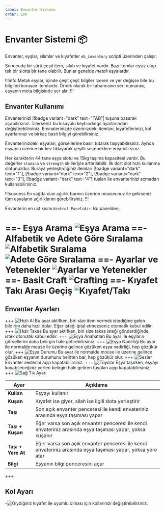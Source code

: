 ```yaml
---
label: Envanter Sistemi
order: 100
---
```


# Envanter Sistemi :package:

Envanter, eyşlar, silahlar ve kıyafetler `eb_inventory` scripti üzerinden çalışır.

Sunucuda bir sürü çeşit item, silah ve kıyafet vardır. Bazı itemlar eşsiz olup tek bir slotta bir tane olabilir. Bunlar genelde _metalı_ eşyalardır.

!!!info
Metalı eşylar, içinde çeşit çeşit bilgiler içeren ve yer değişse bile bu bilgileri koruyan itemlardır. Örnek olarak bir tabancanın seri numarası, eşyanın meta bilgisinde yer alır.
!!!

## Envanter Kullanımı

Envanterinizi [!badge variant="dark" text="TAB"] tuşuna basarak açabilirsiniz. Dilerseniz bu kısayolu keybindings ayarlarından değiştirebilirsiniz. Envnaterinizde üzerinizdeki itemları, kıyafetlerinizi, kol ayarlarınızı ve birkaç basit bilgiyi görebilirsiniz.

Envanterinizdeki eşyaları, görsellerine basılı tutarak taşıyabilirsiniz. Ayrıca eşyanın üzerine bir kez tıklayarak çeşitli seçeneklere erişebilirsiniz.

Her karakterin 44 tane eşya slotu ve 15kg taşıma kapasitesi vardır. Bu değerler `stamina` ve `strength` skilleriyle arttırılabilir. İlk dört slot hızlı kullanma slotunuzdur. Buraya yerleştirdiğiniz itemları [!badge variant="dark" text="1"], [!badge variant="dark" text="2"], [!badge variant="dark" text="3"], [!badge variant="dark" text="4"] tuşları ile envanterinizi açmadan kullanabilirsiniz.

!!!success
En sağda olan ağırlık barının üzerine mouseunuz ile gelirseniz tüm eşyaların ağırlıklarını görebilirsiniz.
!!!

Envanterin en üst kısmı `Kontrol Panelidir`. Bu panelden;

==- Eşya Arama
![Eşya Arama](https://cdn.eightbornv.com/2025/05/15/12-06-14_2673593758.jpg)
==- Alfabetik ve Adete Göre Sıralama
![Alfabetik Sıralama](https://cdn.eightbornv.com/2025/05/15/12-08-43_1829559888.jpg)
![Adete Göre Sıralama](https://cdn.eightbornv.com/2025/05/15/12-09-04_620904940.jpg)
==- Ayarlar ve Yetenekler
![Ayarlar ve Yetenekler](https://cdn.eightbornv.com/2025/05/15/12-14-14_5626084121.jpg)
==- Basit Craft
![Crafting](https://cdn.eightbornv.com/2025/05/15/12-14-39_5600119045.jpg)
==- Kıyafet Takı Arası Geçiş
![Kıyafet/Takı](https://cdn.eightbornv.com/2025/05/15/12-15-41_6319585312.jpg)
==

## Envanter Ayarları

+++ ![Hızlı Al](https://cdn.eightbornv.com/2025/05/15/12-19-00_8665668390.jpg)
Bu ayar aktifken, biri size item vermek istediğine gelen bildirim daha hızlı dolar. Eğer isteği iptal etmezseniz otomatik kabul edilir.
+++ ![Hızlı Takas](https://cdn.eightbornv.com/2025/05/15/12-20-55_2313704791.jpg)
Bu ayar aktifken, biri size takas isteği gönderdiğinde, istek otomatik kabul edilir.
+++ ![Eşya Anahatları](https://cdn.eightbornv.com/2025/05/15/12-21-46_9201725513.jpg)
Bu ayar ile eşyların görsellerini daha belirgin hale getirebilirsiniz.
+++ ![Eşya Nadirliği](https://cdn.eightbornv.com/2025/05/15/12-22-37_7877976309.jpg)
Bu ayar ile normalde mouse ile üzerine gelince gözüken eşya nadirliği, hep gözükür olur.
+++ ![Eşya Durumu](https://cdn.eightbornv.com/2025/05/15/12-23-31_5730879968.jpg)
Bu ayar ile normalde mouse ile üzerine gelince gözüken eşyanın durumunu belirten bar, hep gözükür olur.
+++ ![Sesler](https://cdn.eightbornv.com/2025/05/15/12-24-31_2804172593.jpg)
Envanter seslerini açıp kapatabilirsiniz.
+++ ![Tüyolar](https://cdn.eightbornv.com/2025/05/15/12-27-28_7374736546.jpg)
Eşya taşırken, eşyayı koyabileceğiniz yerleri belirgin hale getiren tüyoları açıp kapatabilirsiniz.
+++ ![Sağ Tık Ayarı](https://cdn.eightbornv.com/2025/05/15/12-27-04_2479313683.jpg)

| Ayar               | Açıklama                                                                                                   |
| ------------------ | ---------------------------------------------------------------------------------------------------------- |
| **Kullan**         | Eşyayı kullanır                                                                                            |
| **Kuşan**          | Kıyafet ise giyer, silah ise ilgili slota yerleştirir                                                      |
| **Taşı**           | Son açık envanter penceresi ile kendi envateriniz arasında eşya taşıması yapar                             |
| **Taşı + Kuşan**   | Eğer varsa son açık envanter penceresi ile kendi envateriniz arasında eşya taşıması yapar, yoksa kuşanır   |
| **Taşı + Yere At** | Eğer varsa son açık envanter penceresi ile kendi envateriniz arasında eşya taşıması yapar, yoksa yere atar |
| **Bilgi**          | Eşyanın bilgi penceresini açar                                                                             |

+++

## Kol Ayarı

-![Giydiğiniz kıyafet ile uyumlu olması için kollarınızı değiştirebilirsiniz.](https://cdn.eightbornv.com/2025/05/15/12-33-19_4077634781.jpg)
